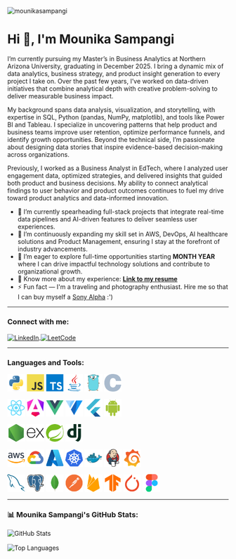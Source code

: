 <!-- Profile Views Badge -->
<p align="left">
  <img src="https://komarev.com/ghpvc/?username=mounikasampangi&label=Profile%20views&color=0e75b6&style=flat" alt="mounikasampangi" />
</p>

<h1 align="left">Hi 👋, I'm Mounika Sampangi</h1>

<p align="left">
I’m currently pursuing my Master’s in Business Analytics at Northern Arizona University, graduating in December 2025. I bring a dynamic mix of data analytics, business strategy, and product insight generation to every project I take on. Over the past few years, I’ve worked on data-driven initiatives that combine analytical depth with creative problem-solving to deliver measurable business impact.
</p>

<p align="left">
My background spans data analysis, visualization, and storytelling, with expertise in SQL, Python (pandas, NumPy, matplotlib), and tools like Power BI and Tableau. I specialize in uncovering patterns that help product and business teams improve user retention, optimize performance funnels, and identify growth opportunities. Beyond the technical side, I’m passionate about designing data stories that inspire evidence-based decision-making across organizations.
</p>

<p align="left">
Previously, I worked as a Business Analyst in EdTech, where I analyzed user engagement data, optimized strategies, and delivered insights that guided both product and business decisions. My ability to connect analytical findings to user behavior and product outcomes continues to fuel my drive toward product analytics and data-informed innovation.
</p>


- 🔭 I’m currently spearheading full-stack projects that integrate real-time data pipelines and AI-driven features to deliver seamless user experiences.  
- 🌱 I’m continuously expanding my skill set in AWS, DevOps, AI healthcare solutions and Product Management, ensuring I stay at the forefront of industry advancements.  
- 🤝 I’m eager to explore full-time opportunities starting <b>MONTH YEAR</b> where I can drive impactful technology solutions and contribute to organizational growth.  
- 📄 Know more about my experience: <a href="YOUR_RESUME_LINK" target="_blank"><b>Link to my resume</b></a>  
- ⚡ Fun fact — I'm a traveling and photography enthusiast. Hire me so that I can buy myself a <a href="https://electronics.sony.com/imaging/interchangeable-lens-cameras/all-interchangeable-lens-cameras/p/ilce7sm3-b" target="_blank">Sony Alpha</a> :')

---

### Connect with me:
<a href="https://www.linkedin.com/in/mounikasampangi" target="_blank" rel="noreferrer">
  <img align="center" src="https://raw.githubusercontent.com/rahuldkjain/github-profile-readme-generator/master/src/images/icons/Social/linked-in-alt.svg" alt="LinkedIn" height="30" width="40" />
</a>
<a href="https://leetcode.com/u/mounikasampangi/" target="_blank" rel="noreferrer">
  <img align="center" src="https://raw.githubusercontent.com/rahuldkjain/github-profile-readme-generator/master/src/images/icons/Social/leet-code.svg" alt="LeetCode" height="30" width="40" />
</a>


---

### Languages and Tools:
<p align="left">
  <!-- Languages -->
  <a href="https://www.python.org" target="_blank"><img src="https://raw.githubusercontent.com/devicons/devicon/master/icons/python/python-original.svg" width="40" height="40"/></a>
  <a href="https://developer.mozilla.org/en-US/docs/Web/JavaScript" target="_blank"><img src="https://raw.githubusercontent.com/devicons/devicon/master/icons/javascript/javascript-original.svg" width="40" height="40"/></a>
  <a href="https://www.typescriptlang.org" target="_blank"><img src="https://raw.githubusercontent.com/devicons/devicon/master/icons/typescript/typescript-original.svg" width="40" height="40"/></a>
  <a href="https://www.java.com" target="_blank"><img src="https://raw.githubusercontent.com/devicons/devicon/master/icons/java/java-original.svg" width="40" height="40"/></a>
  <a href="https://golang.org" target="_blank"><img src="https://raw.githubusercontent.com/devicons/devicon/master/icons/go/go-original.svg" width="40" height="40"/></a>
  <a href="https://www.cprogramming.com/" target="_blank"><img src="https://raw.githubusercontent.com/devicons/devicon/master/icons/c/c-original.svg" width="40" height="40"/></a>

  <!-- Frontend -->
  <a href="https://reactjs.org/" target="_blank"><img src="https://raw.githubusercontent.com/devicons/devicon/master/icons/react/react-original.svg" width="40" height="40"/></a>
  <a href="https://angular.io/" target="_blank"><img src="https://raw.githubusercontent.com/devicons/devicon/master/icons/angular/angular-original.svg" width="40" height="40"/></a>
  <a href="https://vuejs.org/" target="_blank"><img src="https://raw.githubusercontent.com/devicons/devicon/master/icons/vuejs/vuejs-original.svg" width="40" height="40"/></a>
  <a href="https://vuetifyjs.com/en/" target="_blank"><img src="https://raw.githubusercontent.com/devicons/devicon/master/icons/vuetify/vuetify-original.svg" width="40" height="40"/></a>
  <a href="https://flutter.dev/" target="_blank"><img src="https://raw.githubusercontent.com/devicons/devicon/master/icons/flutter/flutter-original.svg" width="40" height="40"/></a>
  <a href="https://developer.android.com/" target="_blank"><img src="https://raw.githubusercontent.com/devicons/devicon/master/icons/android/android-original.svg" width="40" height="40"/></a>

  <!-- Backend & Frameworks -->
  <a href="https://nodejs.org/" target="_blank"><img src="https://raw.githubusercontent.com/devicons/devicon/master/icons/nodejs/nodejs-original.svg" width="40" height="40"/></a>
  <a href="https://expressjs.com/" target="_blank"><img src="https://raw.githubusercontent.com/devicons/devicon/master/icons/express/express-original.svg" width="40" height="40"/></a>
  <a href="https://spring.io/" target="_blank"><img src="https://raw.githubusercontent.com/devicons/devicon/master/icons/spring/spring-original.svg" width="40" height="40"/></a>
  <a href="https://www.djangoproject.com/" target="_blank"><img src="https://raw.githubusercontent.com/devicons/devicon/master/icons/django/django-plain.svg" width="40" height="40"/></a>

  <!-- Cloud/DevOps -->
  <a href="https://aws.amazon.com/" target="_blank"><img src="https://raw.githubusercontent.com/devicons/devicon/master/icons/amazonwebservices/amazonwebservices-original-wordmark.svg" width="40" height="40"/></a>
  <a href="https://cloud.google.com/" target="_blank"><img src="https://raw.githubusercontent.com/devicons/devicon/master/icons/googlecloud/googlecloud-original.svg" width="40" height="40"/></a>
  <a href="https://azure.microsoft.com/" target="_blank"><img src="https://raw.githubusercontent.com/devicons/devicon/master/icons/azure/azure-original.svg" width="40" height="40"/></a>
  <a href="https://kubernetes.io/" target="_blank"><img src="https://raw.githubusercontent.com/devicons/devicon/master/icons/kubernetes/kubernetes-plain.svg" width="40" height="40"/></a>
  <a href="https://www.docker.com/" target="_blank"><img src="https://raw.githubusercontent.com/devicons/devicon/master/icons/docker/docker-original.svg" width="40" height="40"/></a>
  <a href="https://www.jenkins.io/" target="_blank"><img src="https://raw.githubusercontent.com/devicons/devicon/master/icons/jenkins/jenkins-original.svg" width="40" height="40"/></a>
  <a href="https://grafana.com/" target="_blank"><img src="https://raw.githubusercontent.com/devicons/devicon/master/icons/grafana/grafana-original.svg" width="40" height="40"/></a>

  <!-- Data/DB/Tools -->
  <a href="https://www.mysql.com/" target="_blank"><img src="https://raw.githubusercontent.com/devicons/devicon/master/icons/mysql/mysql-original.svg" width="40" height="40"/></a>
  <a href="https://www.postgresql.org/" target="_blank"><img src="https://raw.githubusercontent.com/devicons/devicon/master/icons/postgresql/postgresql-original.svg" width="40" height="40"/></a>
  <a href="https://www.mongodb.com/" target="_blank"><img src="https://raw.githubusercontent.com/devicons/devicon/master/icons/mongodb/mongodb-original.svg" width="40" height="40"/></a>
  <a href="https://postman.com/" target="_blank"><img src="https://raw.githubusercontent.com/devicons/devicon/master/icons/postman/postman-original.svg" width="40" height="40"/></a>
  <a href="https://firebase.google.com/" target="_blank"><img src="https://raw.githubusercontent.com/devicons/devicon/master/icons/firebase/firebase-plain.svg" width="40" height="40"/></a>
  <a href="https://www.tensorflow.org/" target="_blank"><img src="https://raw.githubusercontent.com/devicons/devicon/master/icons/tensorflow/tensorflow-original.svg" width="40" height="40"/></a>
  <a href="https://pytorch.org/" target="_blank"><img src="https://raw.githubusercontent.com/devicons/devicon/master/icons/pytorch/pytorch-original.svg" width="40" height="40"/></a>
  <a href="https://www.figma.com/" target="_blank"><img src="https://raw.githubusercontent.com/devicons/devicon/master/icons/figma/figma-original.svg" width="40" height="40"/></a>
</p>

---

### 📊 Mounika Sampangi's GitHub Stats:
<p>
  <img align="center" src="https://github-readme-stats.vercel.app/api?username=mounikasampangi&show_icons=true&locale=en" alt="GitHub Stats" />
</p>
<p>
  <img align="center" src="https://github-readme-stats.vercel.app/api/top-langs?username=mounikasampangi&show_icons=true&locale=en&layout=compact" alt="Top Languages" />
</p>
